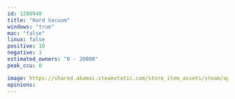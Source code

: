 ```yaml
---
id: 1280940
title: "Hard Vacuum"
windows: "true"
mac: "false"
linux: false
positive: 10
negative: 1
estimated_owners: "0 - 20000"
peak_ccu: 0

image: https://shared.akamai.steamstatic.com/store_item_assets/steam/apps/1280940/header.jpg?t=1621276453
opinions:
---
```

